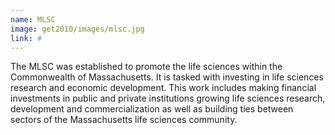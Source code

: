 ```yaml
---
name: MLSC
image: get2010/images/mlsc.jpg
link: #
---
```


The MLSC was established to promote the life sciences within the Commonwealth of Massachusetts. It is tasked with investing in life sciences research and economic development. This work includes making financial investments in public and private institutions growing life sciences research, development and commercialization as well as building ties between sectors of the Massachusetts life sciences community.
